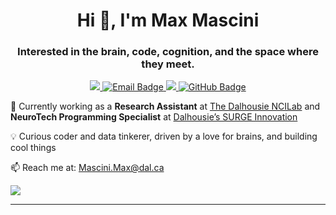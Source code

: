 <h1 align="center">Hi 👋, I'm Max Mascini</h1>

<h3 align="center">Interested in the brain, code, cognition, and the space where they meet.</h3>

<p align="center">

<!-- LinkedIn -->
  <a href="https://linkedin.com/in/MaxMascini">
    <img src="https://img.shields.io/badge/LinkedIn-Max%20Mascini-blue?logo=linkedin&style=flat-square" />
  </a>

<!-- Email -->
  <a href="mailto:mascini.max@dal.ca">
    <img src="https://img.shields.io/badge/Email-mascini.max@dal.ca-D14836?logo=gmail&style=flat-square" alt="Email Badge"/>
  </a>

<!-- Personal Website -->
  <a href="https://maxmascini.github.io/">
    <img src="https://img.shields.io/badge/Website-maxmascini.github.io-0a0a0a?logo=home-assistant&logoColor=white&style=flat-square" />
  </a>

<!-- ORCID -->
  <a href="https://orcid.org/0000-0001-8561-0833">
    <img src="https://img.shields.io/badge/ORCID-0000--0001--8561--0833-f5" alt="GitHub Badge"/>
  </a>

<!-- GitHub Followers -->
  <!-- <a href="https://github.com/MaxMascini">
    <img src="https://img.shields.io/github/followers/maxmascini?label=Follow&style=social" />
  </a> -->

<!-- Mastodon -->
<!-- <a href="https://mastodon.social/@MaxMascini">
  <img src="https://img.shields.io/badge/Mastodon-@MaxMascini-6364FF?logo=mastodon&logoColor=white&style=flat-square" alt="Mastodon Badge"/>
</a> -->

</p>

🧠 Currently working as a **Research Assistant** at [The Dalhousie NCILab](https://www.ncilab.ca/) and **NeuroTech Programming Specialist** at [Dalhousie’s SURGE Innovation](https://www.surgeinnovation.ca/)  

💡 Curious coder and data tinkerer, driven by a love for brains, and building cool things


📫 Reach me at: Mascini.Max@dal.ca


<img src="https://visitor-badge.laobi.icu/badge?page_id=MaxMascini.MaxMascini" />

---
<!---
MaxMascini/MaxMascini is a ✨ special ✨ repository because its `README.md` (this file) appears on your GitHub profile.
You can click the Preview link to take a look at your changes.
https://github.com/anuraghazra/github-readme-stats
--->
